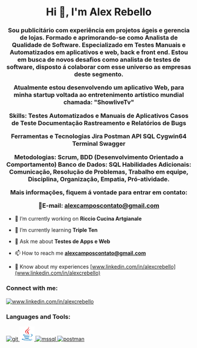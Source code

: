 <h1 align="center">Hi 👋, I'm Alex Rebello</h1>
<h3 align="center">Sou publicitário com experiência em projetos ágeis e gerencia de lojas. Formado e aprimorando-se como Analista de Qualidade de Software. 
Especializado em Testes Manuais e Automatizados em aplicativos e web, back e front end.
Estou em busca de novos desafios como analista de testes de software, disposto á colaborar com esse universo as empresas deste segmento.

Atualmente estou desenvolvendo um aplicativo Web, para minha startup voltada ao entretenimento artístico mundial chamada: "ShowliveTv" 

Skills:
Testes Automatizados e Manuais de Aplicativos
Casos de Teste
Documentação 
Rastreamento e Relatórios de Bugs

Ferramentas e Tecnologias
Jira
Postman API
SQL
Cygwin64 Terminal
Swagger

Metodologias: Scrum, BDD (Desenvolvimento Orientado a Comportamento)
Banco de Dados: SQL
Habilidades Adicionais: Comunicação, Resolução de Problemas, Trabalho em equipe, Disciplina, Organização, Empatia, Pró-atividade.

Mais informações, fiquem á vontade para entrar em contato:

📧E-mail: alexcamposcontato@gmail.com </h3>

- 🔭 I’m currently working on **Riccio Cucina Artgianale**

- 🌱 I’m currently learning **Triple Ten**

- 💬 Ask me about **Testes de Apps e Web**

- 📫 How to reach me **alexcamposcontato@gmail.com**

- 📄 Know about my experiences [www.linkedin.com/in/alexcrebello](www.linkedin.com/in/alexcrebello)

<h3 align="left">Connect with me:</h3>
<p align="left">
<a href="https://linkedin.com/in/www.linkedin.com/in/alexcrebello" target="blank"><img align="center" src="https://raw.githubusercontent.com/rahuldkjain/github-profile-readme-generator/master/src/images/icons/Social/linked-in-alt.svg" alt="www.linkedin.com/in/alexcrebello" height="30" width="40" /></a>
</p>

<h3 align="left">Languages and Tools:</h3>
<p align="left"> <a href="https://git-scm.com/" target="_blank" rel="noreferrer"> <img src="https://www.vectorlogo.zone/logos/git-scm/git-scm-icon.svg" alt="git" width="40" height="40"/> </a> <a href="https://www.java.com" target="_blank" rel="noreferrer"> <img src="https://raw.githubusercontent.com/devicons/devicon/master/icons/java/java-original.svg" alt="java" width="40" height="40"/> </a> <a href="https://www.microsoft.com/en-us/sql-server" target="_blank" rel="noreferrer"> <img src="https://www.svgrepo.com/show/303229/microsoft-sql-server-logo.svg" alt="mssql" width="40" height="40"/> </a> <a href="https://postman.com" target="_blank" rel="noreferrer"> <img src="https://www.vectorlogo.zone/logos/getpostman/getpostman-icon.svg" alt="postman" width="40" height="40"/> </a> </p>
